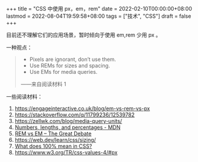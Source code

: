 +++
title = "CSS 中使用 px，em，rem"
date = 2022-02-10T00:00:00+08:00
lastmod = 2022-08-04T19:59:58+08:00
tags = ["技术", "CSS"]
draft = false
+++

目前还不理解它们的应用场景，暂时倾向于使用 em,rem 少用 px 。

一种观点：

> -   Pixels are ignorant, don’t use them.
> -   Use REMs for sizes and spacing.
> -   Use EMs for media queries.
>
> ——来自阅读材料 1

一些阅读材料：

1.  <https://engageinteractive.co.uk/blog/em-vs-rem-vs-px>
2.  <https://stackoverflow.com/q/11799236/12539782>
3.  <https://zellwk.com/blog/media-query-units/>
4.  [Numbers, lengths, and percentages - MDN](https://developer.mozilla.org/en-US/docs/Learn/CSS/Building_blocks/Values_and_units#numbers_lengths_and_percentages)
5.  [REM vs EM – The Great Debate](https://zellwk.com/blog/rem-vs-em/)
6.  <https://web.dev/learn/css/sizing/>
7.  [What does 100% mean in CSS?](https://wattenberger.com/blog/css-percents)
8.  <https://www.w3.org/TR/css-values-4/#px>
